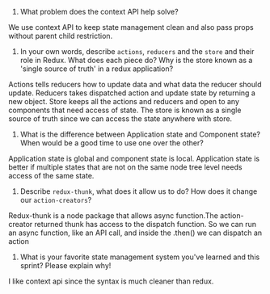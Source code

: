 1. What problem does the context API help solve?

We use context API to keep state management clean and also pass props without parent child restriction.

1. In your own words, describe `actions`, `reducers` and the `store` and their role in Redux. What does each piece do? Why is the store known as a 'single source of truth' in a redux application?

  Actions tells reducers how to update data and what data the reducer should update. Reducers takes dispatched action and update state by returning a new object. Store keeps all the actions and reducers and open to any components that need access of state. The store is known as a single source of truth since we can access the state anywhere with store.

1. What is the difference between Application state and Component state? When would be a good time to use one over the other?

  Application state is global and component state is local. Application state is better if multiple states that are not on the same node tree level needs access of the same state.  

1. Describe `redux-thunk`, what does it allow us to do? How does it change our `action-creators`?

  Redux-thunk is a node package that allows async function.The action-creator returned thunk has access to the dispatch function. So we can run an async function, like an API call, and inside the .then() we can dispatch an action

1. What is your favorite state management system you've learned and this sprint? Please explain why!

  I like context api since the syntax is much cleaner than redux.